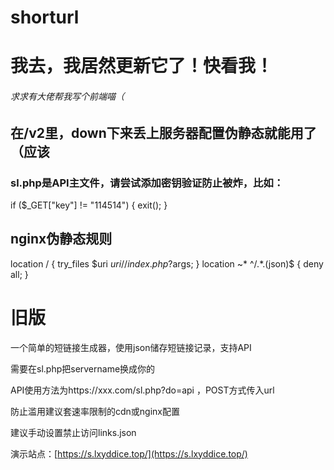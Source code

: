 # shorturl

# 我去，我居然更新它了！快看我！

###### 求求有大佬帮我写个前端喵（

## 在/v2里，down下来丢上服务器配置伪静态就能用了（应该

### sl.php是API主文件，请尝试添加密钥验证防止被炸，比如：


if ($_GET["key"] != "114514") {
    exit();
}

## nginx伪静态规则

location /
{
	 try_files $uri $uri/ /index.php?$args;
}
location ~* ^/.*.(json)$ {
    deny all;
}

# 旧版

一个简单的短链接生成器，使用json储存短链接记录，支持API

需要在sl.php把servername换成你的

API使用方法为https://xxx.com/sl.php?do=api ，POST方式传入url

防止滥用建议套速率限制的cdn或nginx配置

建议手动设置禁止访问links.json

演示站点：[https://s.lxyddice.top/](https://s.lxyddice.top/)
